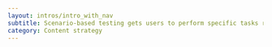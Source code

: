 ```yaml
---
layout: intros/intro_with_nav
subtitle: Scenario-based testing gets users to perform specific tasks related to your website IA. 
category: Content strategy
---
```

